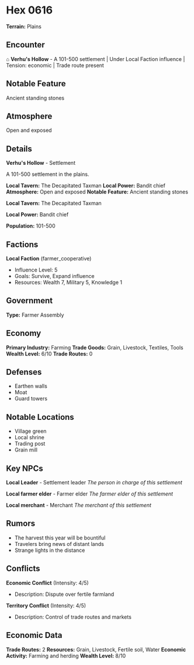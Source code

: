 # Hex 0616

**Terrain:** Plains

## Encounter
⌂ **Verhu's Hollow** - A 101-500 settlement | Under Local Faction influence | Tension: economic | Trade route present

## Notable Feature
Ancient standing stones

## Atmosphere
Open and exposed

## Details
**Verhu's Hollow** - Settlement

A 101-500 settlement in the plains.

**Local Tavern:** The Decapitated Taxman
**Local Power:** Bandit chief
**Atmosphere:** Open and exposed
**Notable Feature:** Ancient standing stones

**Local Tavern:** The Decapitated Taxman

**Local Power:** Bandit chief

**Population:** 101-500

## Factions
**Local Faction** (farmer_cooperative)
- Influence Level: 5
- Goals: Survive, Expand influence
- Resources: Wealth 7, Military 5, Knowledge 1

## Government
**Type:** Farmer Assembly

## Economy
**Primary Industry:** Farming
**Trade Goods:** Grain, Livestock, Textiles, Tools
**Wealth Level:** 6/10
**Trade Routes:** 0

## Defenses
- Earthen walls
- Moat
- Guard towers

## Notable Locations
- Village green
- Local shrine
- Trading post
- Grain mill

## Key NPCs
**Local Leader** - Settlement leader
*The person in charge of this settlement*

**Local farmer elder** - Farmer elder
*The farmer elder of this settlement*

**Local merchant** - Merchant
*The merchant of this settlement*

## Rumors
- The harvest this year will be bountiful
- Travelers bring news of distant lands
- Strange lights in the distance

## Conflicts
**Economic Conflict** (Intensity: 4/5)
- Description: Dispute over fertile farmland

**Territory Conflict** (Intensity: 4/5)
- Description: Control of trade routes and markets

## Economic Data
**Trade Routes:** 2
**Resources:** Grain, Livestock, Fertile soil, Water
**Economic Activity:** Farming and herding
**Wealth Level:** 8/10
